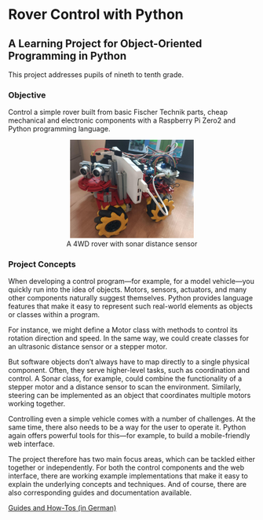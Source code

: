 # Rover Control with Python

## A Learning Project for Object-Oriented Programming in Python

This project addresses pupils of nineth to tenth grade.

### Objective

Control a simple rover built from basic Fischer Technik parts, cheap mechanical
and electronic components with a Raspberry Pi Zero2 and Python programming language. 
 
<p align="center"> <img src="docs/images/rover2.png" alt="a 4WD rover" style="width:50%; height:auto;">
<br/>A 4WD rover with sonar distance sensor</p>

### Project Concepts
When developing a control program—for example, for a model vehicle—you quickly 
run into the idea of objects. Motors, sensors, actuators, and many other components 
naturally suggest themselves. Python provides language features that make it easy 
to represent such real-world elements as objects or classes within a program.

For instance, we might define a Motor class with methods to control its 
rotation direction and speed. In the same way, we could create classes for an 
ultrasonic distance sensor or a stepper motor.

But software objects don’t always have to map directly to a single physical component. 
Often, they serve higher-level tasks, such as coordination and control. 
A Sonar class, for example, could combine the functionality of a stepper motor and a 
distance sensor to scan the environment. Similarly, steering can be implemented as an object 
that coordinates multiple motors working together.

Controlling even a simple vehicle comes with a number of challenges. 
At the same time, there also needs to be a way for the user to operate it. 
Python again offers powerful tools for this—for example, 
to build a mobile-friendly web interface.

The project therefore has two main focus areas, which can be tackled either 
together or independently. For both the control components and the web interface, 
there are working example implementations that make it easy to explain the underlying 
concepts and techniques. And of course, there are also corresponding guides and 
documentation available.

[Guides and How-Tos (in German)](docs/Docs.md)
